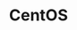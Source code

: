 ---
image:
  featured: 'true'
  path: /assets/images/projects/centos.png
permalink: /engineering/projects/centos/
project_link_name: centos
project_maintainers: ''
project_stats: 'false'
project_url: https://www.centos.org/
title: CentOS
display: "false"
---